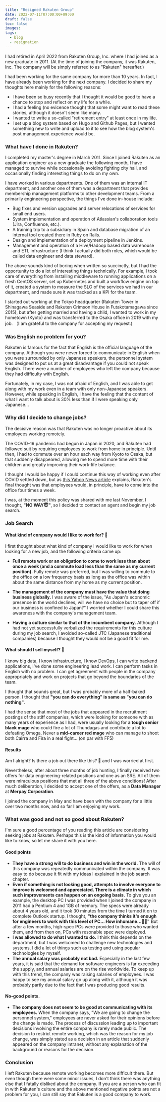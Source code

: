 ```yaml
---
title: "Resigned Rakuten Group"
date: 2022-07-11T07:00:00+09:00
draft: false
toc: false
images:
tags:
  - blog
  - resignation
---
```

I had retired in April 2022 from Rakuten Group, Inc. where I had joined as a new graduate in 2011. (At the time of joining the company, it was Rakuten, Inc. The company will be simply referred to as "Rakuten" hereafter.)

I had been working for the same company for more than 10 years. In fact, I have already been working for the next company. I decided to share my thoughts here mainly for the following reasons:

* I have been so busy recently that I thought it would be good to have a chance to stop and reflect on my life for a while.
* I had a feeling (no evicence though) that some might want to read these stories, although it doesn't seem like many.
* I wanted to write a so-called "retirement entry" at least once in my life.
* I set up a blog system based on Hugo and Github Pages, but I wanted something new to write and upload to it to see how the blog system's post management experience would be.


### What have I done in Rakuten?

I completed my master's degree in March 2011. Since I joined Rakuten as an application engineer as a new graduate the following month, I have managed to survive while occasionally avoiding fighting city hall, and occasionally finding interesting things to do on my own.

I have worked in various departments. One of them was an internal IT department, and another one of them was a department that provides membership management platforms to other development teams. From a primarily engineering perspective, the things I've done in-house include:

* Bug fixes and version upgrades and server relocations of services for small end users.
* System implementation and operation of Atlassian's collaboration tools (Jira, Confluence, etc.).
* A training trip to a subsidiary in Spain and database migration of an internal tool created there in Ruby on Rails.
* Design and implementation of a deployment pipeline in Jenkins.
* Management and operation of a Hive/Hadoop based data warehouse and ETL infrastructure (I think I actually did both roles, which would be called data engineer and data steward).

The above sounds kind of boring when written so succinctly, but I had the opportunity to do a lot of interesting things technically. For example, I took care of everything from installing middleware to running applications on a fresh CentOS server, set up Kubernetes and built a workflow engine on top of it, created a system to measure the SLO of the services we had in our department, and made sure it was tracked as a KPI for the team.

I started out working at the Tokyo headquarter (Rakuten Tower in Shinagawa Seaside and Rakuten Crimson House in Futakotamagawa since 2015), but after getting married and having a child, I wanted to work in my hometown (Kyoto) and was transferred to the Osaka office in 2019 with my job. （I am grateful to the company for accepting my request.)

### Was English no problem for you?

Rakuten is famous for the fact that English is the official language of the company. Although you were never forced to communicate in English when you were surrounded by only Japanese speakers, the personnel system was designed to put us at a great disadvantage if you could not speak English. There were a number of employees who left the company because they had difficulty with English.

Fortunately, in my case, I was not afraid of English, and I was able to get along with my work even in a team with only non-Japanese speakers. However, while speaking in English, I have the feeling that the content of what I want to talk about is 30% less than if I were speaking only Japanese...


### Why did I decide to change jobs?

The decisive reason was that Rakuten was no longer proactive about its employees working remotely.

The COVID-19 pandemic had begun in Japan in 2020, and Rakuten had followed suit by requiring employees to work from home in principle. Until then, I had to commute over an hour each way from Kyoto to Osaka, but that suddenly disappeared, allowing me to spend more time with their children and greatly improving their work-life balance.

I thought I would be happy if I could continue this way of working even after COVID settled down, but as [this Yahoo News article](https://news.yahoo.co.jp/articles/04e5a9014af621eb440233c7ff4d5f37b6db0fec) explains, Rakuten's final thought was that employees would, in principle, have to come into the office four times a week.

I was, at the moment this policy was shared with me last November, I thought,
**"NO WAY😇"**,
so I decided to contact an agent and begin my job search.


### Job Search

#### What kind of company would I like to work for? 🤔

I first thought about what kind of company I would like to work for when looking for a new job, and the following criteria came up:

* **Full remote work or an obligation to come to work less than about once a week (and a commute load less than the same as my current position).** Fully remote was preferred, but I was willing to commute to the office on a low frequency basis as long as the office was within about the same distance from my home as my current position.

* **The management of the company must have the value that doing business globally.** I was aware of the issue, "As Japan's economic presence in the world declines, will we have no choice but to taper off if our business is confined to Japan?" I worried whether I could share this awareness with the company's management team.
* **Having a culture similar to that of the incumbent company.** Although I had not yet successfully verbalized the requirements for this culture during my job search, I avoided so-called JTC (Japanese traditional companies) because I thought they would not be a good fit for me.


#### What should I sell myself? 🤔

I know big data, I know infrastructure, I know DevOps, I can write backend applications, I've done some engineering lead work. I can perform tasks in English with no problem. I can get agreement with people in the company appropriately and work on projects that go beyond the boundaries of the team.

I thought that sounds great, but I was probably more of a half-baked person. I thought that **"you can do everything" is same as "you can do nothing"**.

I had the sense that most of the jobs that appeared in the recruitment postings of the stiff companies, which were looking for someone with as many years of experience as I had, were usually looking for a **tough senior black mage** who could fire a lot of Thundagas and contribute a lot to defeating Omega. Never a **mid-career red mage** who can manage to shoot both Cairra and Fira in a real fight... (on par with FF5)

#### Results

Am I alright? Is there a job out there like this? 🤔 and I was worried at first.

Nevertheless, after about three months of job hunting, I finally received two offers for data engineering-related positions and one as an SRE. All of them were miraculous positions that met all three of the above conditions! After much deliberation, I decided to accept one of the offers, as a **Data Manager** at **Merpay Corporation**.

I joined the company in May and have been with the company for a little over two months now, and so far I am enjoying my work.

### What was good and not so good about Rakuten?
I'm sure a good percentage of you reading this article are considering seeking jobs at Rakuten. Perhaps this is the kind of information you would like to know, so let me share it with you here.

#### Good points

  * **They have a strong will to do business and win in the world.** The will of this company was repeatedly communicated within the company. It was easy to do because it fit with my ideas I explained in the job search chapter.
  * **Even if something is not looking good, attempts to involve everyone to improve is welcomed and appreciated. There is a climate in which such improvements can happen on an ongoing basis.** To give you an example, the desktop PC I was provided when I joined the company in 2011 had a Pentium 4 and 1GB of memory. The specs were already about 4 years old, and it took 30 minutes from the time I turned it on to complete Outlook startup. I thought, **"the company thinks it's enough for engineers to work with this level of PC... How inhumane...😮‍💨"** But after a few months, high-spec PCs were provided to those who wanted them, and from then on, PCs with resonable spec were deployed.
  * **I was allowed to do what I wanted to do.** I think this depends on the department, but I was welcomed to challenge new technologies and systems. I did a lot of things such as testing and using popular technologies by myself.
  * **The annual salary was probably not bad.** Especially in the last few years, it is said that the demand for software engineers is far exceeding the supply, and annual salaries are on the rise worldwide. To keep up with this trend, the company was raising salaries of employees. I was happy to see my annual salary go up along with it, although it was probably partly due to the fact that I was producing good results.


#### No-good points.

  * **The company does not seem to be good at communicating with its employees.**
  When the company says, "We are going to change the personnel system," employees are never asked for their opinions before the change is made. The process of discussion leading up to important decisions involving the entire company is rarely made public. The decision to restrict remote working, which was the reason for my job change, was simply stated as a decision in an article that suddenly appeared on the company intranet, without any explanation of the background or reasons for the decision.

### Conclusion

I left Rakuten because remote working becomes more difficult there. But even though there were some minor issues, I don't think there was anything else that I fatally disliked about the company. If you are a person who can fit in with Rakuten's culture and the above mentioned negative points are not a problem for you, I can still say that Rakuten is a good company to work.
